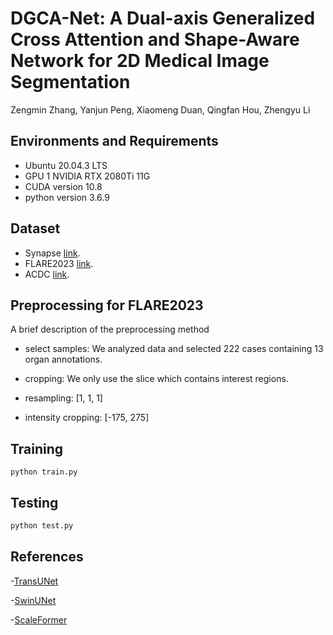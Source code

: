 # DGCA-Net: A Dual-axis Generalized Cross Attention and Shape-Aware Network for 2D Medical Image Segmentation
Zengmin Zhang, Yanjun Peng, Xiaomeng Duan, Qingfan Hou, Zhengyu Li

## Environments and Requirements

- Ubuntu 20.04.3 LTS
- GPU 1 NVIDIA RTX 2080Ti 11G
- CUDA version 10.8
- python version 3.6.9
  
## Dataset

- Synapse [link](https://github.com/Beckschen/TransUNet).
- FLARE2023 [link](https://codalab.lisn.upsaclay.fr/competitions/12239#learn_the_details-dataset).
- ACDC [link](https://github.com/Dootmaan/MT-UNet).

## Preprocessing for FLARE2023

A brief description of the preprocessing method

- select samples:
We analyzed data and selected 222 cases containing 13 organ annotations.

- cropping:
We only use the slice which contains interest regions.

- resampling:
[1, 1, 1] 

- intensity cropping:
[-175, 275]


## Training
```
python train.py
```

## Testing
```python
python test.py
```

## References

-[TransUNet](https://github.com/Beckschen/TransUNet)

-[SwinUNet](https://github.com/HuCaoFighting/Swin-Unet)

-[ScaleFormer](https://github.com/ZJUGiveLab/ScaleFormer)



